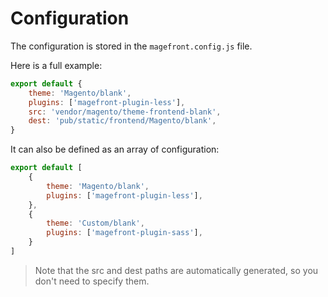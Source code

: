 # Configuration

The configuration is stored in the `magefront.config.js` file.

Here is a full example:

```js
export default {
    theme: 'Magento/blank',
    plugins: ['magefront-plugin-less'],
    src: 'vendor/magento/theme-frontend-blank',
    dest: 'pub/static/frontend/Magento/blank',
}
```

It can also be defined as an array of configuration:

```js
export default [
    {
        theme: 'Magento/blank',
        plugins: ['magefront-plugin-less'],
    },
    {
        theme: 'Custom/blank',
        plugins: ['magefront-plugin-sass'],
    }
]
```

> Note that the src and dest paths are automatically generated, so you don't need to specify them.

